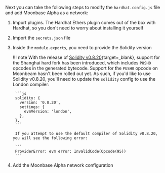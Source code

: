 Next you can take the following steps to modify the `hardhat.config.js` file and add Moonbase Alpha as a network:

1. Import plugins. The Hardhat Ethers plugin comes out of the box with Hardhat, so you don't need to worry about installing it yourself
2. Import the `secrets.json` file
3. Inside the `module.exports`, you need to provide the Solidity version

    !!! note
        With the release of [Solidity v0.8.20](https://github.com/ethereum/solidity/releases/tag/v0.8.20){target=_blank}, support for the Shanghai hard fork has been introduced, which includes `PUSH0` opcodes in the generated bytecode. Support for the `PUSH0` opcode on Moonbeam hasn't been rolled out yet. As such, if you'd like to use Solidity v0.8.20, you'll need to update the `solidity` config to use the London compiler:

        ```js
        solidity: {
          version: '0.8.20',
          settings: {
            evmVersion: 'london',
          },
        },
        ```

        If you attempt to use the default compiler of Solidity v0.8.20, you will see the following error:

        ```
        ProviderError: evm error: InvalidCode(Opcode(95))
        ```

4. Add the Moonbase Alpha network configuration
